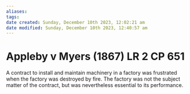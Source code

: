 ```yaml
---
aliases: 
tags: 
date created: Sunday, December 10th 2023, 12:02:21 am
date modified: Sunday, December 10th 2023, 12:40:57 am
---
```


# Appleby v Myers (1867) LR 2 CP 651

A contract to install and maintain machinery in a factory was frustrated when the factory was destroyed by fire. The factory was not the subject matter of the contract, but was nevertheless essential to its performance.
